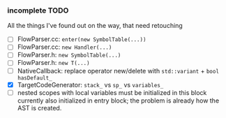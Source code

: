 ### incomplete TODO

All the things I've found out on the way, that need retouching

- [ ] FlowParser.cc: `enter(new SymbolTable(...))`
- [ ] FlowParser.cc: `new Handler(...)`
- [ ] FlowParser.h: `new SymbolTable(...)`
- [ ] FlowParser.h: `new T(...)`
- [ ] NativeCallback: replace operator new/delete with `std::variant` + `bool hasDefault_`
- [x] TargetCodeGenerator: `stack_` vs `sp_` vs `variables_`
- [ ] nested scopes with local variables must be initialized in this block
      currently also initialized in entry block;
      the problem is already how the AST is created.
